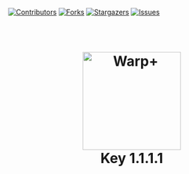 [![Contributors](https://img.shields.io/github/contributors/truyem789/1.1.1.1.svg?style=for-the-badge)](https://github.com/truyem789/1.1.1.1./graphs/contributors)
[![Forks](https://img.shields.io/github/forks/truyem789/1.1.1.1.svg?style=for-the-badge)](https://github.com/truyem789/1.1.1.1./network/members)
[![Stargazers](https://img.shields.io/github/stars/truyem789/1.1.1.1.svg?style=for-the-badge)](https://github.com/truyem789/1.1.1.1./stargazers)
[![Issues](https://img.shields.io/github/issues/truyem789/1.1.1.1.svg?style=for-the-badge)](https://github.com/truyem789/1.1.1.1./issues)
<h1 align="center">
  <br>
  <a href="http://1.1.1.1"><img src="https://raw.githubusercontent.com/truyem789/1.1.1.1./main/Warp-plus-@4x.png" alt="Warp+" width="200"></a>
  <br>
  Key 1.1.1.1
  <br>
</h1>

